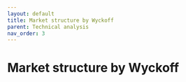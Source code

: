 ```yaml
---
layout: default
title: Market structure by Wyckoff
parent: Technical analysis
nav_order: 3
---
```


# Market structure by Wyckoff